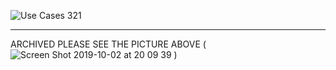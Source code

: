 ![Use Cases 321](https://user-images.githubusercontent.com/46466986/66528682-dfc67a80-eace-11e9-9a99-8e203cae12eb.jpg)
* * * 
ARCHIVED PLEASE SEE THE PICTURE ABOVE
 (![Screen Shot 2019-10-02 at 20 09 39](https://user-images.githubusercontent.com/46466986/66090496-a41d3500-e551-11e9-9af7-f3a1bb1ac65f.png) )
